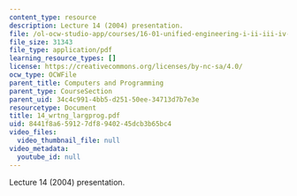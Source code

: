 ```yaml
---
content_type: resource
description: Lecture 14 (2004) presentation.
file: /ol-ocw-studio-app/courses/16-01-unified-engineering-i-ii-iii-iv-fall-2005-spring-2006/8441f8a659127df8940245dcb3b65bc4_14_wrtng_largprog.pdf
file_size: 31343
file_type: application/pdf
learning_resource_types: []
license: https://creativecommons.org/licenses/by-nc-sa/4.0/
ocw_type: OCWFile
parent_title: Computers and Programming
parent_type: CourseSection
parent_uid: 34c4c991-4bb5-d251-50ee-34713d7b7e3e
resourcetype: Document
title: 14_wrtng_largprog.pdf
uid: 8441f8a6-5912-7df8-9402-45dcb3b65bc4
video_files:
  video_thumbnail_file: null
video_metadata:
  youtube_id: null
---
```

Lecture 14 (2004) presentation.